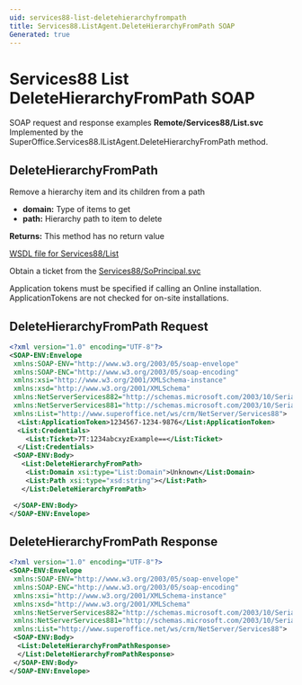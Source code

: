 ```yaml
---
uid: services88-list-deletehierarchyfrompath
title: Services88.ListAgent.DeleteHierarchyFromPath SOAP
Generated: true
---
```


# Services88 List DeleteHierarchyFromPath SOAP

SOAP request and response examples **Remote/Services88/List.svc**
Implemented by the <see cref="M:SuperOffice.Services88.IListAgent.DeleteHierarchyFromPath">SuperOffice.Services88.IListAgent.DeleteHierarchyFromPath</see> method.

## DeleteHierarchyFromPath

Remove a hierarchy item and its children from a path

* **domain:** Type of items to get
* **path:** Hierarchy path to item to delete

**Returns:** This method has no return value


[WSDL file for Services88/List](../Services88-List.md)

Obtain a ticket from the [Services88/SoPrincipal.svc](../SoPrincipal/SoPrincipal.md)

Application tokens must be specified if calling an Online installation. ApplicationTokens are not checked for on-site installations.

## DeleteHierarchyFromPath Request

```xml
<?xml version="1.0" encoding="UTF-8"?>
<SOAP-ENV:Envelope
 xmlns:SOAP-ENV="http://www.w3.org/2003/05/soap-envelope"
 xmlns:SOAP-ENC="http://www.w3.org/2003/05/soap-encoding"
 xmlns:xsi="http://www.w3.org/2001/XMLSchema-instance"
 xmlns:xsd="http://www.w3.org/2001/XMLSchema"
 xmlns:NetServerServices882="http://schemas.microsoft.com/2003/10/Serialization/Arrays"
 xmlns:NetServerServices881="http://schemas.microsoft.com/2003/10/Serialization/"
 xmlns:List="http://www.superoffice.net/ws/crm/NetServer/Services88">
  <List:ApplicationToken>1234567-1234-9876</List:ApplicationToken>
  <List:Credentials>
    <List:Ticket>7T:1234abcxyzExample==</List:Ticket>
  </List:Credentials>
 <SOAP-ENV:Body>
   <List:DeleteHierarchyFromPath>
    <List:Domain xsi:type="List:Domain">Unknown</List:Domain>
    <List:Path xsi:type="xsd:string"></List:Path>
   </List:DeleteHierarchyFromPath>

 </SOAP-ENV:Body>
</SOAP-ENV:Envelope>

```


## DeleteHierarchyFromPath Response

```xml
<?xml version="1.0" encoding="UTF-8"?>
<SOAP-ENV:Envelope
 xmlns:SOAP-ENV="http://www.w3.org/2003/05/soap-envelope"
 xmlns:SOAP-ENC="http://www.w3.org/2003/05/soap-encoding"
 xmlns:xsi="http://www.w3.org/2001/XMLSchema-instance"
 xmlns:xsd="http://www.w3.org/2001/XMLSchema"
 xmlns:NetServerServices882="http://schemas.microsoft.com/2003/10/Serialization/Arrays"
 xmlns:NetServerServices881="http://schemas.microsoft.com/2003/10/Serialization/"
 xmlns:List="http://www.superoffice.net/ws/crm/NetServer/Services88">
 <SOAP-ENV:Body>
  <List:DeleteHierarchyFromPathResponse>
  </List:DeleteHierarchyFromPathResponse>
 </SOAP-ENV:Body>
</SOAP-ENV:Envelope>

```

